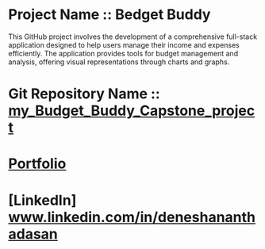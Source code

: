 # Project Name ::  Bedget Buddy

This GitHub project involves the development of a comprehensive full-stack application designed to help users manage their income and expenses efficiently. The application provides tools for budget management and analysis, offering visual representations through charts and graphs.

# Git Repository Name ::  [my_Budget_Buddy_Capstone_project](https://github.com/DeneshA/my_Budget_Buddy_Capstone_project)

# [Portfolio](https://github.com/DeneshA/myPortfolio)

# [LinkedIn] www.linkedin.com/in/deneshananthadasan 

